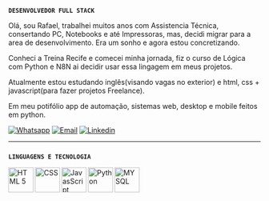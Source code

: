 **`DESENVOLVEDOR FULL STACK`**

Olá, sou Rafael, trabalhei muitos anos com Assistencia Técnica, consertando PC, Notebooks e até Impressoras, mas, decidi migrar para a area de desenvolvimento. Era um sonho e agora estou concretizando.

Conheci a Treina Recife e comecei minha jornada, fiz o curso de Lógica com Python e N8N ai decidir usar essa lingagem em meus projetos.

Atualmente estou estudando inglês(visando vagas no exterior) e html, css + javascript(para fazer projetos Freelance).

Em meu potifólio app de automação, sistemas web, desktop e mobile feitos em python.
       
[![Whatsapp](https://img.shields.io/badge/WhatsApp-25D366?style=for-the-badge&logo=whatsapp&logoColor=white)](https://wa.me/5581997213514?text=Ol%C3%A1,+gostaria+de+saber+mais+sobre+seus+servi%C3%A7os!)
[![Email](https://img.shields.io/badge/Gmail-D14836?style=for-the-badge&logo=gmail&logoColor=white)](mailto:rval.luz@gmail.com)
[![Linkedin](https://img.shields.io/badge/LinkedIn-0077B5?style=for-the-badge&logo=linkedin&logoColor=white)](https://www.linkedin.com/in/rafaelvluz/)

---
###
**` LINGUAGENS E TECNOLOGIA `**

<img 
       align="left"
       alt="HTML 5"
       title="HTML 5"
       width="50px"
       style="padding-right:10 px;"
       src="https://cdn.jsdelivr.net/gh/devicons/devicon@latest/icons/html5/html5-original.svg"
/>
<img 
       align="left"
       alt="CSS"
       title="CSS"
       width="50px"
       style="padding-right:10 px;"
       src="https://cdn.jsdelivr.net/gh/devicons/devicon@latest/icons/css3/css3-original.svg" 
/>
<img 
       align="left"
       alt="JavasScript"
       title="JavasScript"
       width="50px"
       src="https://cdn.jsdelivr.net/gh/devicons/devicon@latest/icons/javascript/javascript-original.svg" 
/>
<img 
       align="left"
       alt="Python"
       title="Python"
       width="50px"
       src="https://cdn.jsdelivr.net/gh/devicons/devicon@latest/icons/python/python-original.svg"
/>
<img 
       align="left"
       alt="MYSQL"
       title="MYSQL"
       width="50px"
       src="https://cdn.jsdelivr.net/gh/devicons/devicon@latest/icons/mysql/mysql-original.svg" />
          
  
